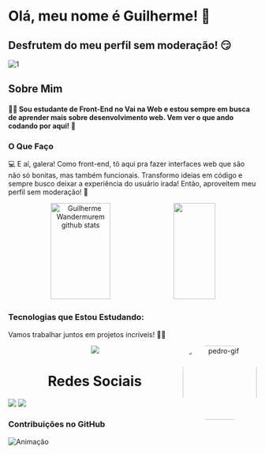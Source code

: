 # Olá, meu nome é Guilherme! 👋
## Desfrutem do meu perfil sem moderação! 😏

 ![1](https://user-images.githubusercontent.com/74038190/225813708-98b745f2-7d22-48cf-9150-083f1b00d6c9.gif)

 ## Sobre Mim
#### 🧑‍💻 Sou estudante de Front-End no Vai na Web e estou sempre em busca de aprender mais sobre desenvolvimento web. Vem ver o que ando codando por aqui! 🚀

### O Que Faço

💻 E aí, galera! Como front-end, tô aqui pra fazer interfaces web que são não só bonitas, mas também funcionais. Transformo ideias em código e sempre busco deixar a experiência do usuário irada! Então, aproveitem meu perfil sem moderação! 🚀

<div align="center">  
  <img width="49%" height="195px" src="https://github-readme-stats.vercel.app/api?username=GuilhermeWandermurem07&show_icons=true&count_private=true&hide_border=true&title_color=FF00FF&icon_color=84b6f4&text_color=c9d1d9&bg_color=0d1117" alt="Guilherme Wandermurem github stats"/> 
  <img width="41%" height="195px" src="https://github-readme-stats.vercel.app/api/top-langs/?username=GuilhermeWandermurem07&layout=compact&hide_border=true&title_color=84b6f4&text_color=c9d1d9&bg_color=0d1117" />
</div>

### Tecnologias que Estou Estudando:

Vamos trabalhar juntos em projetos incríveis! 👨‍💻

   <p align="center">
  <a href="https://go-skill-icons.vercel.app/">
<img src="https://skillicons.dev/icons?i=html,css,js,nodejs,react,vue,netlify,"/>
  </a>
 <img align="right" alt="pedro-gif" height="150" style="border-radius:50px;" src="https://i.pinimg.com/originals/8c/b4/88/8cb48892e3fa929efdab85b19eb31c90.gif">
</p>

### 
<h1 align="center">Redes Sociais</h1>

<a href="https://www.instagram.com/crf_guichapo/" target="_blank"><img src="https://img.shields.io/badge/-Instagram-%23E4405F?style=for-the-badge&logo=instagram&logoColor=white" target="_blank"></a>
<a href="https://www.linkedin.com/in/guilherme-corr%C3%AAa-b7714935b/" target="_blank"><img src="https://img.shields.io/badge/-LinkedIn-%230077B5?style=for-the-badge&logo=linkedin&logoColor=white" target="_blank"></a>

### Contribuições no GitHub
![Animação](https://github.com/LuigiGF/LuigiGF/blob/output/github-contribution-grid-snake.svg)


